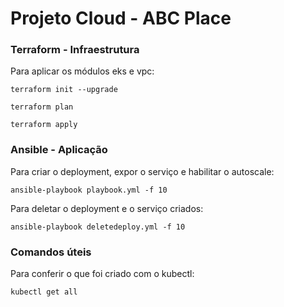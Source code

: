 # Projeto Cloud - ABC Place

### Terraform - Infraestrutura

Para aplicar os módulos eks e vpc:

```console
terraform init --upgrade
```

```console
terraform plan
```

```console
terraform apply
```

### Ansible - Aplicação

Para criar o deployment, expor o serviço e habilitar o autoscale:

```console
ansible-playbook playbook.yml -f 10
```

Para deletar o deployment e o serviço criados:

```console
ansible-playbook deletedeploy.yml -f 10
```

### Comandos úteis

Para conferir o que foi criado com o kubectl:

```console
kubectl get all
```
